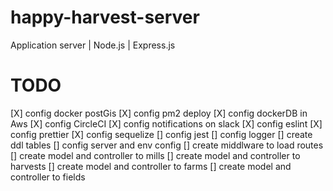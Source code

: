 # happy-harvest-server

Application server | Node.js | Express.js

# TODO

[X] config docker postGis
[X] config pm2 deploy
[X] config dockerDB in Aws
[X] config CircleCI
[X] config notifications on slack
[X] config eslint
[X] config prettier
[X] config sequelize
[] config jest
[] config logger
[] create ddl tables
[] config server and env config
[] create middlware to load routes
[] create model and controller to mills
[] create model and controller to harvests
[] create model and controller to farms
[] create model and controller to fields
